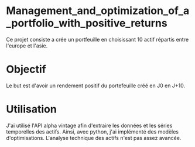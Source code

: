 # Management_and_optimization_of_a_portfolio_with_positive_returns
Ce projet consiste a crée un portfeuille en choisissant 10 actif répartis entre l'europe et l'asie.
# Objectif
Le but est d'avoir un rendement positif du portefeuille créé en J0 en J+10.
# Utilisation
J'ai utilisé l'API alpha vintage afin d'extraire les données et les séries temporelles des actifs. Ainsi, avec python, j'ai implémenté des modèles d'optimisations.
L'analyse technique des actifs n'est pas assez avancée.
